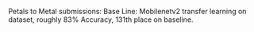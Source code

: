 Petals to Metal submissions:
Base Line: Mobilenetv2 transfer learning on dataset, roughly 83% Accuracy, 131th place on baseline.
